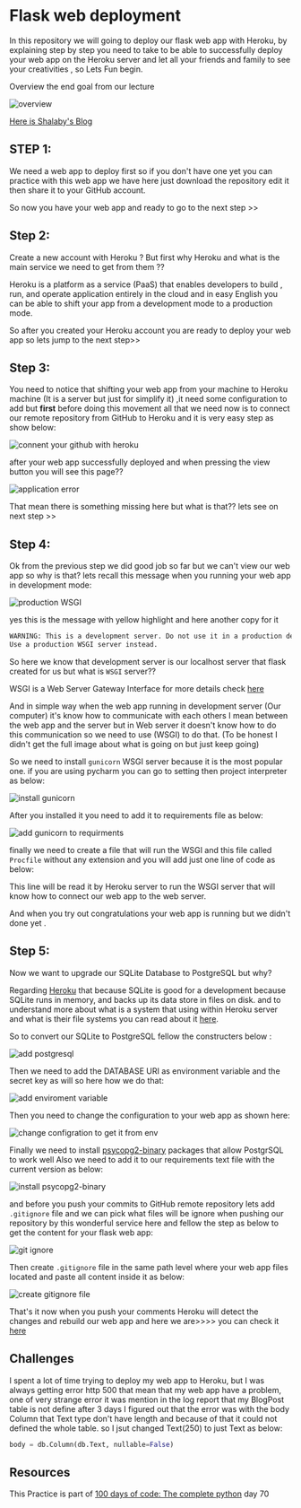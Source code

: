 # Flask web deployment 

In this repository we will going to deploy our flask web app with Heroku, by explaining step by step you need to take to be able to successfully deploy  your web app on the Heroku server and let all your friends and family to see your creativities , so Lets Fun begin.

Overview the end goal from our lecture 

![overview](https://user-images.githubusercontent.com/57592040/171042191-d2697434-c6d8-4f20-b1ac-63747b793738.gif)


[Here is Shalaby's Blog](https://shalaby-blog.herokuapp.com/)

## STEP 1:

We need a web app to deploy first so if you don't have one yet you can practice with this web app we have here just download the repository edit it then share it to your GitHub account.

So now you have your web app and ready to go to the next step >>

## Step 2:

Create a new account with Heroku ? But first why Heroku and what is the main service we need to get from them ?? 

Heroku is a platform as a service (PaaS) that enables developers to build , run, and operate application entirely in the cloud and in easy English you can be able to shift your app from a development mode to a production mode.

So after you created your Heroku account you are ready to deploy your web app so lets jump to the next step>>

## Step 3:

You need to notice that shifting your web app from your machine to Heroku machine (It is a server but just for simplify it) ,it need some configuration to add but **first** before doing this movement all that we need now is to connect our remote repository from GitHub to Heroku and it is very easy step as show below:

![connent your github with heroku](https://user-images.githubusercontent.com/57592040/171042268-972606fc-9663-4817-a236-920c4442e838.gif)


after your web app successfully deployed and when pressing the view button you will see this page??

![application error](https://user-images.githubusercontent.com/57592040/171042312-b65e1046-bba7-49bb-8f12-d408e4b73081.png)


That mean there is something missing here but what is that?? lets see on next step >>

## Step 4:

Ok from the previous step we did good job so far but we can't view our web app so why is that? lets recall this message when you running your web app in development mode:

![production WSGI](https://user-images.githubusercontent.com/57592040/171042381-5209ac84-b4de-443e-8bab-a60faa901d14.png)

yes this is the message with yellow highlight and here another copy for it 

```bash
WARNING: This is a development server. Do not use it in a production deployment.
Use a production WSGI server instead.
```

So here we know that development server is our localhost server that flask created for us but what is `WSGI` server?? 

WSGI is a Web Server Gateway Interface for more details check [here](https://www.python.org/dev/peps/pep-3333/)

And in simple way when the web app running in development server (Our computer) it's know how to communicate with each others I mean between the web app and the server but in Web server it doesn't know how to do this communication  so we need to use (WSGI) to do that. (To be honest I didn't get the full image about what is going on but just keep going)

So we need to install `gunicorn` WSGI server because it is the most popular one. if you are using pycharm you can go to setting then project interpreter as below:

![install gunicorn](https://user-images.githubusercontent.com/57592040/171042437-032b848e-9824-4641-9a80-212f8fb6847e.png)


After you installed it you need to add it to requirements file as below:

![add gunicorn to requirments](https://user-images.githubusercontent.com/57592040/171042456-62dde42e-a8dd-4b05-b1b7-b99eefcbb4cf.png)


finally we need to create a file that will run the WSGI and this file called `Procfile` without any extension and you will add just one line of code as below:

This line will be read it by Heroku server to run the WSGI server that will know how to connect our web app to the web server. 

And when you try out congratulations your web app is running but we didn't done yet .

## Step  5:

Now we want to upgrade our SQLite Database to PostgreSQL but why?

Regarding [Heroku](https://devcenter.heroku.com/articles/sqlite3) that because SQLite is good for a development because SQLite runs in memory, and backs up its data store in files on disk. and to understand more about what is a system that using within Heroku server and what is their file systems you can read about it [here](https://devcenter.heroku.com/articles/dynos#ephemeral-filesystem).

So to convert our SQLite to PostgreSQL fellow the constructers below :

![add postgresql](https://user-images.githubusercontent.com/57592040/171042508-fa9ed22e-bd60-4faa-907b-2d2a0d5d8959.gif)


Then we need to add the DATABASE URI as environment variable and the secret key as will so here how we do that:

![add enviroment variable](https://user-images.githubusercontent.com/57592040/171042529-2ae68418-e503-4ab4-bd90-ae31a26d8b81.gif)


Then you need to change the configuration to your web app as shown here:

![change configration to get it from env](https://user-images.githubusercontent.com/57592040/171042564-783deca9-eda7-47f0-aab1-1cc4e8eb9e5e.png)


Finally we need to install [psycopg2-binary](https://pypi.org/project/psycopg2-binary/) packages that allow PostgrSQL to work well Also we need to add it to our requirements text file with the current version as below:

![install psycopg2-binary](https://user-images.githubusercontent.com/57592040/171042596-de4f38e3-2bad-44f1-a229-b44270104643.png)


and before you push your commits to GitHub remote repository lets add `.gitignore` file and we can pick what files will be ignore when pushing our repository by this wonderful service here and fellow the step as below to get the content for your flask web app:

![git ignore](https://user-images.githubusercontent.com/57592040/171042615-2f355d7a-507c-4e6e-a555-f3861b3757e8.gif)

Then create `.gitignore` file in the same path level where your web app files located and paste all content inside it as below:

![create gitignore file](https://user-images.githubusercontent.com/57592040/171043348-879aaf6f-4975-4fb0-81c6-2787eeb70c13.png)


That's it now when you push your comments Heroku will detect the changes and rebuild our web app and here we are>>>> you can check it [here](https://shalaby-blog.herokuapp.com/)  

## Challenges 

I spent a lot of time trying to deploy my web app to Heroku, but I was always getting error http 500 that mean that my web app have a problem, one of very strange error it was mention in the log report that my BlogPost table is not define after 3 days I figured out that the error was with the body Column that Text type don't have length and because of that it could not defined the whole table.
so I jsut changed Text(250) to just Text as below:
```py
body = db.Column(db.Text, nullable=False)
```

## Resources

This Practice is part of [100 days of code: The complete python](https://www.udemy.com/course/100-days-of-code/) day 70

